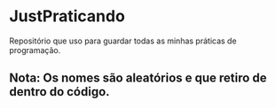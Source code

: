 # JustPraticando

Repositório que uso para guardar todas as minhas práticas de programação.

## Nota: Os nomes são aleatórios e que retiro de dentro do código.
